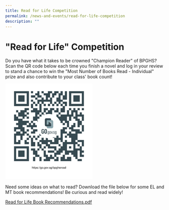 ```yaml
---
title: Read for Life Competition
permalink: /news-and-events/read-for-life-competition
description: ""
---
```

# "Read for Life" Competition

Do you have what it takes to be crowned "Champion Reader" of BPGHS? Scan the QR code below each time you finish a novel and log in your review to stand a chance to win the "Most Number of Books Read - Individual" prize and also contribute to your class' book count!

<img src="/images/RFL%20QR.jpeg" 
     style="width:55%">


Need some ideas on what to read? Download the file below for some EL and MT book recommendations! Be curious and read widely!

[Read for Life Book Recommendations.pdf](https://www-bpghs-moe-edu-sg-admin.cwp.sg/qql/slot/u148/BPGHS%202021/News%20&%20Events/Read%20for%20Life/Read%20for%20Life%20%20Book%20Recommendations.pdf)